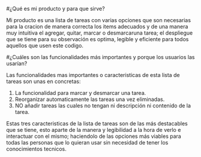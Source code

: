 #¿Qué es mi producto y para que sirve?

Mi producto es una lista de tareas con varias opciones que son necesarias para la cracion de manera correcta
los items adecuados y de una manera muy intuitiva el agregar, quitar, marcar o desmarcaruna tarea; el despliegue que 
se tiene para su observación es optima, legible y eficiente para todos aquellos que usen este codigo.

#¿Cuáles son las funcionalidades más importantes y porque los usuarios las usarían?

Las funcionalidades mas importantes o caracteristicas de esta lista de tareas son unas en concretas:

1. La funcionalidad para marcar y desmarcar una tarea.
2. Reorganizar automaticamente las tareas una vez eliminadas.
3. NO añadir tareas las cuales no tengan ni descripción ni contenido de la tarea.

Estas tres caracteristicas de la lista de tareas son de las más destacables que se tiene, esto aparte de la
manera y legibilidad a la hora de verlo e interactuar con el mismo; haciendolo de las opciones más viables
para todas las personas que lo quieran usar sin necesidad de tener los conocimientos tecnicos.